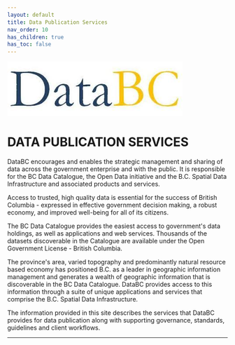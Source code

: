 ```yaml
---
layout: default
title: Data Publication Services
nav_order: 10
has_children: true
has_toc: false
---
```


![](images/image_DataBC.jpg)
# DATA PUBLICATION SERVICES

DataBC encourages and enables the strategic management and sharing of data across the government enterprise and with the public. It is responsible for the BC Data Catalogue, the Open Data initiative and the B.C. Spatial Data Infrastructure and associated products and services.

Access to trusted, high quality data is essential for the success of British Columbia - expressed in effective government decision making, a robust economy, and improved well-being for all of its citizens.

The BC Data Catalogue provides the easiest access to government's data holdings, as well as applications and web services. Thousands of the datasets discoverable in the Catalogue are available under the Open Government License - British Columbia.

The province's area, varied topography and predominantly natural resource based economy has positioned B.C. as a leader in geographic information management and generates a wealth of geographic information that is discoverable in the BC Data Catalogue.  DataBC provides access to this information through a suite of unique applications and services that comprise the B.C. Spatial Data Infrastructure.

The information provided in this site describes the services that DataBC provides for data publication along with supporting governance, standards, guidelines and client workflows. 

-------------------------------------------------------
